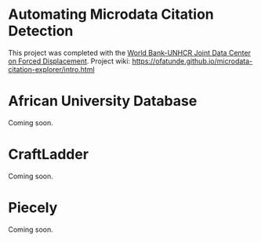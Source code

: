 # Automating Microdata Citation Detection
This project was completed with the [World Bank-UNHCR Joint Data Center on Forced Displacement](https://www.jointdatacenter.org/).
Project wiki: https://ofatunde.github.io/microdata-citation-explorer/intro.html

# African University Database
Coming soon.

# CraftLadder
Coming soon.

# Piecely
Coming soon.


